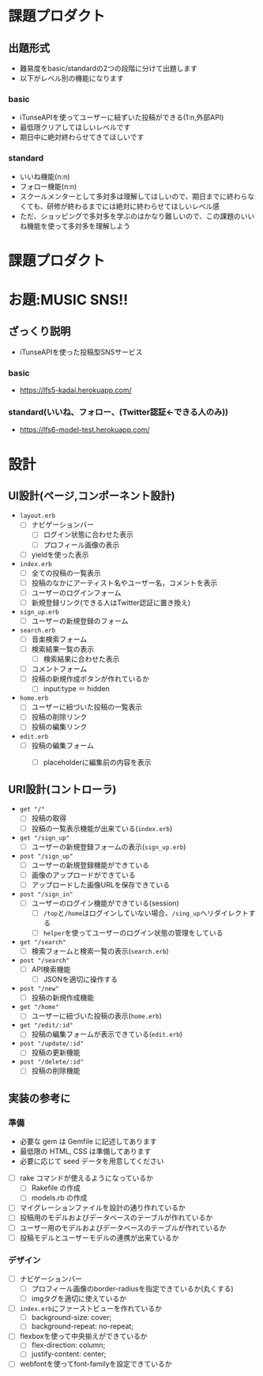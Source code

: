 # 課題プロダクト

## 出題形式
- 難易度をbasic/standardの2つの段階に分けて出題します
- 以下がレベル別の機能になります

### basic
- iTunseAPIを使ってユーザーに紐ずいた投稿ができる(1:n,外部API)
- 最低限クリアしてほしいレベルです
- 期日中に絶対終わらせてきてほしいです
### standard
- いいね機能(n:n)
- フォロー機能(n:n)
- スクールメンターとして多対多は理解してほしいので、期日までに終わらなくても、研修が終わるまでには絶対に終わらせてほしいレベル感
- ただ、ショッピングで多対多を学ぶのはかなり難しいので、この課題のいいね機能を使って多対多を理解しよう


# 課題プロダクト
# お題:MUSIC SNS!!
## ざっくり説明
  - iTunseAPIを使った投稿型SNSサービス
### basic
  - https://lfs5-kadai.herokuapp.com/
### standard(いいね、フォロー、(Twitter認証←できる人のみ))
  - https://lfs6-model-test.herokuapp.com/


# 設計
## UI設計(ページ,コンポーネント設計)
- `layout.erb`
  - [ ] ナビゲーションバー
    * [ ] ログイン状態に合わせた表示
    * [ ] プロフィール画像の表示
  - [ ] yieldを使った表示
- `index.erb`
  - [ ] 全ての投稿の一覧表示
  - [ ] 投稿のなかにアーティスト名やユーザー名，コメントを表示
  - [ ] ユーザーのログインフォーム
  - [ ] 新規登録リンク(できる人はTwitter認証に置き換え)
- `sign_up.erb`
  - [ ] ユーザーの新規登録のフォーム
- `search.erb`
  - [ ] 音楽検索フォーム
  - [ ] 検索結果一覧の表示
    * [ ] 検索結果に合わせた表示
  - [ ] コメントフォーム
  - [ ] 投稿の新規作成ボタンが作れているか
    * [ ] input:type ＝ hidden
- `home.erb`
  - [ ] ユーザーに紐づいた投稿の一覧表示
  - [ ] 投稿の削除リンク
  - [ ] 投稿の編集リンク
- `edit.erb`
  - [ ] 投稿の編集フォーム
    * [ ] placeholderに編集前の内容を表示


## URI設計(コントローラ)
- `get "/"`
  - [ ] 投稿の取得
  - [ ] 投稿の一覧表示機能が出来ている(`index.erb`)
- `get "/sign_up"`
  - [ ] ユーザーの新規登録フォームの表示(`sign_up.erb`)
- `post "/sign_up"`
  - [ ] ユーザーの新規登録機能ができている 
  - [ ] 画像のアップロードができている
  - [ ] アップロードした画像URLを保存できている
- `post "/sign_in"`
  - [ ] ユーザーのログイン機能ができている(session)
    * [ ] `/top`と`/home`はログインしていない場合、`/sing_up`へリダイレクトする
    * [ ] `helper`を使ってユーザーのログイン状態の管理をしている
- `get "/search"`
  - [ ] 検索フォームと検索一覧の表示(`search.erb`)
- `post "/search"`
  - [ ] API検索機能
    * [ ] JSONを適切に操作する
- `post "/new"`
  - [ ] 投稿の新規作成機能
- `get "/home"`
  - [ ] ユーザーに紐づいた投稿の表示(`home.erb`)
- `get "/edit/:id"`
  - [ ] 投稿の編集フォームが表示できている(`edit.erb`) 
- `post "/update/:id"`
  - [ ] 投稿の更新機能
- `post "/delete/:id"`
  - [ ] 投稿の削除機能

## 実装の参考に
### 準備
- 必要な gem は Gemfile に記述してあります
- 最低限の HTML, CSS は準備してあります
- 必要に応じて seed データを用意してください
- [ ] rake コマンドが使えるようになっているか
  - [ ] Rakefile の作成
  - [ ] models.rb の作成
- [ ] マイグレーションファイルを設計の通り作れているか
- [ ] 投稿用のモデルおよびデータベースのテーブルが作れているか
- [ ] ユーザー用のモデルおよびデータベースのテーブルが作れているか
- [ ] 投稿モデルとユーザーモデルの連携が出来ているか

### デザイン
- [ ] ナビゲーションバー
  - [ ] プロフィール画像のborder-radiusを指定できているか(丸くする)
  - [ ] imgタグを適切に使えているか
- [ ] `index.erb`にファーストビューを作れているか
  - [ ] background-size: cover;
  - [ ] background-repeat: no-repeat;
- [ ] flexboxを使って中央揃えができているか
  - [ ] flex-direction: column;
  - [ ] justify-content: center;
- [ ] webfontを使ってfont-familyを設定できているか

